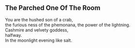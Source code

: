 The Parched One Of The Room
---------------------------
You are the hushed son of a crab,  
the furious ness of the phemonana, the power of the lightning.  
Cashmire and velvety goddess,  
halfway.  
In the moonlight evening like salt.  
